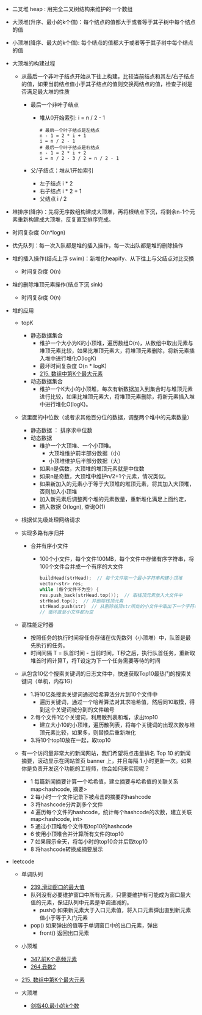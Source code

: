 * 二叉堆 heap : 用完全二叉树结构来维护的一个数组

* 大顶堆(升序、最小的k个值)：每个结点的值都大于或者等于其子树中每个结点的值

* 小顶堆(降序、最大的k个值):  每个结点的值都大于或者等于其子树中每个结点的值

* 大顶堆的构建过程

  * 从最后一个非叶子结点开始从下往上构建，比较当前结点和其左/右子结点的值，如果当前结点值小于其子结点的值则交换两结点的值，检查子树是否满足最大堆的性质

    * 最后一个非叶子结点

      * 堆从0开始索引: i = n / 2 - 1

        ```shell
        # 最后一个叶子结点是左结点
        n - 1 = 2 * i + 1
        i = n / 2 - 1
        # 最后一个叶子结点是右结点
        n - 1 = 2 * i + 2
        i = n / 2 - 3 / 2 = n / 2 - 1
        ```

    * 父/子结点：堆从1开始索引

      * 左子结点 i * 2
      * 右子结点 i * 2 + 1
      * 父结点 i / 2

* 堆排序(降序)：先将无序数组构建成大顶堆，再将根结点下沉，将剩余n-1个元素重新构建成大顶堆，反复直至排序完成。

* 时间复杂度 O(n*logn)

* 优先队列：每一次入队都是堆的插入操作，每一次出队都是堆的删除操作

* 堆的插入操作(结点上浮 swim)：新堆化heapify、从下往上与父结点对比交换
  
  * 时间复杂度 O(n)
  
* 堆的删除堆顶元素操作(结点下沉 sink)
  
  * 时间复杂度 O(n)
  
* 堆的应用

  * topK

    * 静态数据集合
      * 维护一个大小为K的小顶堆，遍历数组O(n)，从数组中取出元素与堆顶元素比较，如果比堆顶元素大，将堆顶元素删除，将新元素插入堆中进行堆化O(logK)
      * 最坏时间复杂度 O(n * logK)
      * [215. 数组中第K个最大元素](https://github.com/Yiming-Zuo/Diary-2021/blob/main/leetcode/215.数组中第K个最大元素.cpp)
    * 动态数据集合
      * 维护一个K大小的小顶堆，每次有新数据加入到集合时与堆顶元素进行比较，如果比堆顶元素大，将堆顶元素删除，将新元素插入堆中进行堆化O(logK)。

  * 流里面的中位数（或者求其他百分位的数据，调整两个堆中的元素数量）

    * 静态数据 ： 排序求中位数
    * 动态数据
      * 维护一个大顶堆、一个小顶堆。
        * 大顶堆维护前半部分数据（小）
        * 小顶堆维护后半部分数据（大）
      * 如果n是偶数，大顶堆的堆顶元素就是中位数
      * 如果n是奇数，大顶堆中维护n/2+1个元素，情况类似。
      * 如果新加入的元素小于等于大顶堆的堆顶元素，将其加入大顶堆，否则加入小顶堆
      * 加入新元素后调整两个堆的元素数量，重新堆化满足上面约定，
      * 插入数据 O(logn), 查询O(1)

  * 根据优先级处理网络请求

  * 实现多路有序归并

    * 合并有序小文件

      * 100个小文件，每个文件100MB，每个文件中存储有序字符串，将100个文件合并成一个有序的大文件

        ```cpp
        buildHead(strHead);  // 每个文件取一个最小字符串构建小顶堆
        vector<str> res;
        while (每个文件不为空) {
        res.push_back(strHead.top());  // 取栈顶元素放入大文件中
        strHead.top();  // 并删除栈顶元素
        strHead.push(str)  // 从删除栈顶str所处的小文件中取出下一个字符串放入堆中
        // 循环直至小文件都为空
        ```

  * 高性能定时器

    * 按照任务的执行时间将任务存储在优先数列（小顶堆）中，队首是最先执行的任务。
    * 时间间隔 T = 队首时间 - 当前时间，T秒之后，执行队首任务，重新取堆首时间计算T，将T设定为下一个任务需要等待的时间

  * 从包含10亿个搜索关键词的日志文件中，快速获取Top10最热门的搜索关键词（单机，内存1G）
    * 1.将10亿条搜索关键词通过哈希算法分片到10个文件中
      * 遍历关键词，通过一个哈希算法对其求哈希值，然后同10取模，得到这个关键词被分到的文件编号
    * 2.每个文件1亿个关键词，利用散列表和堆，求出top10
      * 建立大小10的小顶堆，遍历散列表，将每个关键词的出现次数与堆顶元素比较，如果多，则替换后重新堆化
    * 3.将10个top10放在一起，取top10
  * 有一个访问量非常大的新闻网站，我们希望将点击量排名 Top 10 的新闻摘要，滚动显示在网站首页 banner 上，并且每隔 1 小时更新一次。如果你是负责开发这个功能的工程师，你会如何来实现呢？
    * 1 每篇新闻摘要计算一个哈希值，建立摘要与哈希值的关联关系 map<hashcode, 摘要>
    * 2 每小时一个文件记录下被点击的摘要的hashcode
    * 3 将hashcode分片到多个文件
    * 4 遍历每个文件的hashcode，统计每个hashcode的次数，建立关联 map<hashcode, int>
    * 5 通过小顶堆每个文件取top10的hashcode
    * 6 使用小顶堆合并计算所有文件的top10
    * 7 如果展示全天，将每小时的top10合并后取top10
    * 8 将hashcode转换成摘要展示

* leetcode

  * 单调队列

    * [239.滑动窗口的最大值](https://github.com/Yiming-Zuo/Diary-2021/blob/main/leetcode/239.滑动窗口的最大值.cpp)
    * 队列没有必要维护窗口中所有元素，只需要维护有可能成为窗口最大值的元素，保证队列中元素是单调递减的。
      * push() 如果新元素大于入口元素值，将入口元素弹出直到新元素值小于等于入门元素
    * pop() 如果弹出的值等于单调窗口中的出口元素，弹出
      * front() 返回出口元素
  
  * 小顶堆

    * [347.前K个高频元素](https://github.com/Yiming-Zuo/Diary-2021/blob/main/leetcode/347.前K个高频元素.cpp)
    * [264.丑数2](https://github.com/Yiming-Zuo/Diary-2021/blob/main/leetcode/264.丑数2.cpp)
  * [215. 数组中第K个最大元素](https://github.com/Yiming-Zuo/Diary-2021/blob/main/leetcode/215.数组中第K个最大元素.cpp)
  
  * 大顶堆
    * [剑指40.最小的k个数](https://github.com/Yiming-Zuo/Diary-2021/blob/main/leetcode/剑指40.最小的k个数.cpp)
  
  